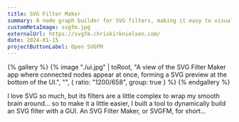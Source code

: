 ```yaml
---
title: SVG Filter Maker
summary: A node graph builder for SVG filters, making it easy to visually create filters
customMetaImage: svgfm.jpg
externalUrl: https://svgfm.chriskirknielsen.com/
date: 2024-01-15
projectButtonLabel: Open SVGFM
---
```


{% gallery %}
{% image "./ui.jpg" | toRoot, "A view of the SVG Filter Maker app where connected nodes appear at once, forming a SVG preview at the bottom of the UI.", "", { ratio: "1200/658", group: true } %}
{% endgallery %}

I love SVG so much, but its filters are a little complex to wrap my smooth brain around… so to make it a little easier, I built a tool to dynamically build an SVG filter with a GUI. An SVG Filter Maker, or SVGFM, for short…
